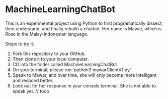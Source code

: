 # MachineLearningChatBot
This is an experimental project using Python to first programatically dissect, then understand, and finally rebuild a chatbot. Her name is Mawar, which is Rose in the Malay-Indonesian language.

Steps to try it:
1. Fork this repository to your GitHub. 
2. Then clone it to your local computer.
3. CD into the folder called MachineLearningChatBot
4. On your terminal, please run 'python3 mawarClientV1.py'
5. Speak to Mawar, and over time, she will only become more intelligent and respond better.
6. Look out for her response in your console terminal. She is not able to speak yet. // todo 
